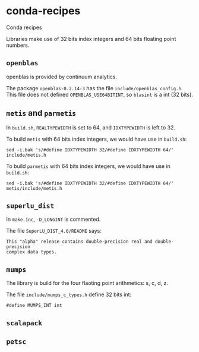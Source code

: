 # conda-recipes
Conda recipes

Libraries make use of 32 bits index integers and 64 bits floating point numbers.

## `openblas`

openblas is provided by continuum analytics.

The package `openblas-0.2.14-3` has the file `include/openblas_config.h`. This
file does not defined `OPENBLAS_USE64BITINT`, so `blasint` is a int (32 bits).

## `metis` and `parmetis`

In `build.sh`, `REALTYPEWIDTH` is set to 64, and `IDXTYPEWIDTH` is left to 32.

To build `metis` with 64 bits index integers, we would have use in `build.sh`:

    sed -i.bak 's/#define IDXTYPEWIDTH 32/#define IDXTYPEWIDTH 64/' include/metis.h

To build `parmetis` with 64 bits index integers, we would have use in `build.sh`:

    sed -i.bak 's/#define IDXTYPEWIDTH 32/#define IDXTYPEWIDTH 64/' metis/include/metis.h


## `superlu_dist`

In `make.inc`, `-D_LONGINT` is commented.

The file `SuperLU_DIST_4.0/README` says:

    This "alpha" release contains double-precision real and double-precision
    complex data types.

## `mumps`

The library is build for the four flaoting point arithmetics: s, c, d, z.

The file `include/mumps_c_types.h` define 32 bits int:
  
    #define MUMPS_INT int

## `scalapack`

## `petsc`
